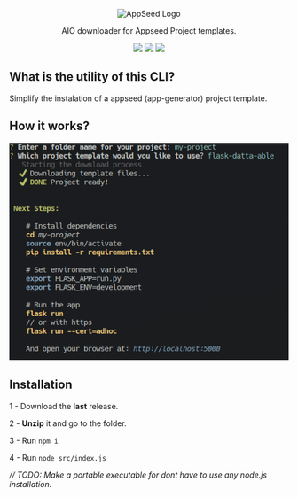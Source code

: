 <p align="center">
    <img width="170" src="https://avatars.githubusercontent.com/u/51070104" alt="AppSeed Logo">
</p>
<p align="center">
  AIO downloader for Appseed Project templates.
</p>
<p align="center">
  <img src="https://img.shields.io/badge/Node.js-339933?style=for-the-badge&logo=nodedotjs&logoColor=white"> <a href="https://discord.gg/dz9bt9KqN9"><img src="https://img.shields.io/badge/Discord-5865F2?style=for-the-badge&logo=discord&logoColor=white"></a> <a href="https://github.com/app-generator"><img src="https://img.shields.io/badge/GitHub-100000?style=for-the-badge&logo=github&logoColor=white"></a>
  
</p>

## What is the utility of this CLI?
Simplify the instalation of a appseed (app-generator) project template.

## How it works?
<div align="center">
    <img src="images/screenshot.png" alt="ScreenShot">
</div>

## Installation

1 - Download the **last** release.

2 - **Unzip** it and go to the folder.

3 - Run `npm i`

4 - Run `node src/index.js`

*// TODO: Make a portable executable for dont have to use any node.js installation.*
